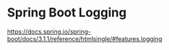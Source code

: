 # Spring Boot Logging

https://docs.spring.io/spring-boot/docs/3.1.1/reference/htmlsingle/#features.logging